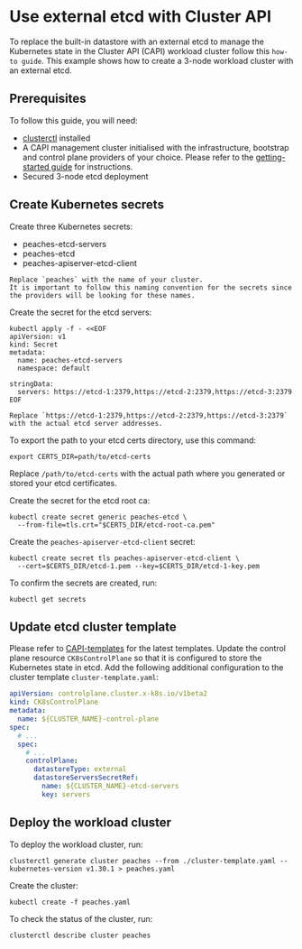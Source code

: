 # Use external etcd with Cluster API

To replace the built-in datastore with an external etcd to
manage the Kubernetes state in the Cluster API (CAPI) workload cluster follow
this `how-to guide`. This example shows how to create a 3-node workload cluster
with an external etcd.

## Prerequisites

To follow this guide, you will need:

- [clusterctl][clusterctl] installed
- A CAPI management cluster initialised with the infrastructure, bootstrap and
  control plane providers of your choice. Please refer to the
  [getting-started guide][getting-started] for instructions.
- Secured 3-node etcd deployment

## Create Kubernetes secrets

Create three Kubernetes secrets:

- peaches-etcd-servers
- peaches-etcd
- peaches-apiserver-etcd-client

```{note}
Replace `peaches` with the name of your cluster.
It is important to follow this naming convention for the secrets since the providers will be looking for these names.
```

Create the secret for the etcd servers:

```
kubectl apply -f - <<EOF
apiVersion: v1
kind: Secret
metadata:
  name: peaches-etcd-servers
  namespace: default

stringData:
  servers: https://etcd-1:2379,https://etcd-2:2379,https://etcd-3:2379
EOF
```

```{note}
Replace `https://etcd-1:2379,https://etcd-2:2379,https://etcd-3:2379` with the actual etcd server addresses.
```

To export the path to your etcd certs directory, use this command:

```
export CERTS_DIR=path/to/etcd-certs
```

Replace `/path/to/etcd-certs` with the actual path where you generated or stored
your etcd certificates.

Create the secret for the etcd root ca:

```
kubectl create secret generic peaches-etcd \
  --from-file=tls.crt="$CERTS_DIR/etcd-root-ca.pem"
```

Create the `peaches-apiserver-etcd-client` secret:

```
kubectl create secret tls peaches-apiserver-etcd-client \
  --cert=$CERTS_DIR/etcd-1.pem --key=$CERTS_DIR/etcd-1-key.pem
```

To confirm the secrets are created, run:

```
kubectl get secrets
```

## Update etcd cluster template

Please refer to [CAPI-templates][CAPI-templates] for the latest templates.
Update the control plane resource `CK8sControlPlane` so that it is configured to
store the Kubernetes state in etcd. Add the following additional configuration
to the cluster template `cluster-template.yaml`:

```yaml
apiVersion: controlplane.cluster.x-k8s.io/v1beta2
kind: CK8sControlPlane
metadata:
  name: ${CLUSTER_NAME}-control-plane
spec:
  # ...
  spec:
    # ...
    controlPlane:
      datastoreType: external
      datastoreServersSecretRef:
        name: ${CLUSTER_NAME}-etcd-servers
        key: servers
```

## Deploy the workload cluster

To deploy the workload cluster, run:

```
clusterctl generate cluster peaches --from ./cluster-template.yaml --kubernetes-version v1.30.1 > peaches.yaml
```

Create the cluster:

```
kubectl create -f peaches.yaml
```

To check the status of the cluster, run:

```
clusterctl describe cluster peaches
```
<!-- LINKS -->
[getting-started]: ../tutorial/getting-started.md
[CAPI-templates]: https://github.com/canonical/cluster-api-k8s/tree/main/templates
[clusterctl]: https://cluster-api.sigs.k8s.io/clusterctl/overview
